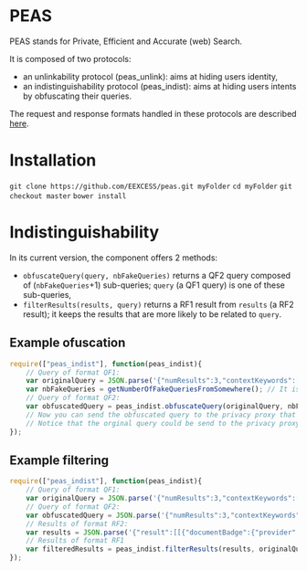 # PEAS
PEAS stands for Private, Efficient and Accurate (web) Search. 

It is composed of two protocols: 
- an unlinkability protocol (peas_unlink): aims at hiding users identity, 
- an indistinguishability protocol (peas_indist): aims at hiding users intents by obfuscating their queries. 

The request and response formats handled in these protocols are described [here](https://github.com/EEXCESS/documentation/blob/ResultFormatChange/json-exchange-format.md#request-and-response-formats-to-interact-with-the-privacy-proxy). 

# Installation

`git clone https://github.com/EEXCESS/peas.git myFolder`
`cd myFolder`
`git checkout master`
`bower install`

# Indistinguishability

In its current version, the component offers 2 methods: 
- `obfuscateQuery(query, nbFakeQueries)` returns a QF2 query composed of (`nbFakeQueries`+1) sub-queries; `query` (a QF1 query) is one of these sub-queries, 
- `filterResults(results, query)` returns a RF1 result from `results` (a RF2 result); it keeps the results that are more likely to be related to `query`.

## Example ofuscation

```javascript
require(["peas_indist"], function(peas_indist){
	// Query of format QF1:
	var originalQuery = JSON.parse('{"numResults":3,"contextKeywords":[{"text":"graz","weight":0.1},{"text":"vienna", "weight":0.1}]}'); // A query in the format QF1
	var nbFakeQueries = getNumberOfFakeQueriesFromSomewhere(); // It is greater or equal to 0
	// Query of format QF2:
	var obfuscatedQuery = peas_indist.obfuscateQuery(originalQuery, nbFakeQueries);  // Returns a query composed of (nbFakeQueries+1) sub-queries
	// Now you can send the obfuscated query to the privacy proxy that will process it
	// Notice that the orginal query could be send to the privacy proxy as well
});
```

## Example filtering

```javascript
require(["peas_indist"], function(peas_indist){
	// Query of format QF1:
	var originalQuery = JSON.parse('{"numResults":3,"contextKeywords":[{"text":"graz","weight":0.1},{"text":"vienna", "weight":0.1}]}'); 
	// Query of format QF2: 
	var obfuscatedQuery = JSON.parse('{"numResults":3,"contextKeywords":[[{"text":"graz","weight":0.1},{"text":"vienna","weight":0.1}],[{"text":"music","weight":0.1},{"text":"bass","weight":0.1}],[{"text":"money","weight":0.1},{"text":"euro","weight":0.1}]]}'); 
	// Results of format RF2:
	var results = JSON.parse('{"result":[[{"documentBadge":{"provider":"Europeana","id":"/2022365/Bristol_20Museums_2C_20Galleries_20_26_20Archives_emu_ecatalogue_britisharchaeology_167417","uri":"http://europeana.eu/resolve/record/2022365/Bristol_20Museums_2C_20Galleries_20_26_20Archives_emu_ecatalogue_britisharchaeology_167417"},"title":"Rebec (musical instrument bridge)."},{"documentBadge":{"provider":"ZBW","id":"10010759886","uri":"http://www.econbiz.de/Record/10010759886"},"description":"Sampling poses an interesting problem in markets with experience goods. Free samples reveal product quality and help consumers to make informed purchase decisions (promotional effect). However, sampling may also induce consumers to substitute purchases with free consumption (displacement effect). We study this trade-o_ in the market for digital music where consumers can sample the quality of songs by watching free music videos online. Identification comes from a natural experiment in Germany, where virtually all videos that contain music are blocked on a popular video platform due to a legal dispute with representatives of the rights-holders. We show that promotional and displacement effects cancel out in the sales performance of individual songs, whereas online music videos trigger sales of albums.","title":"Video Killed the Radio Star? Online Music Videos and Digital Music Sales"},{"documentBadge":{"provider":"Deutsche Digitale Bibliothek","id":"PBUD5Y2OVZF3HNP25AA7ONG7EPM2YPS3","uri":"https://www.deutsche-digitale-bibliothek.de/item/PBUD5Y2OVZF3HNP25AA7ONG7EPM2YPS3"},"title":"Bass"}],[{"documentBadge":{"provider":"Europeana","id":"/92070/BibliographicResource_1000126223366","uri":"http://europeana.eu/resolve/record/92070/BibliographicResource_1000126223366"},"title":"Kirche der Barmh. Schwestern zur unbefleckten Empfängniss, Graz"},{"documentBadge":{"provider":"mendeley","id":"d865ace7-c12d-3b8c-aff8-8028379bf360","uri":"http://www.mendeley.com/research/qualitative-approach-assessing-body-compartments-using-bioelectrical-variables"},"title":"A qualitative approach to assessing body compartments using bioelectrical variables."},{"documentBadge":{"provider":"mendeley","id":"ec3daa22-5e1b-3182-b896-f56aeac9d552","uri":"http://www.mendeley.com/research/avifauna-vienna-atlas-breeding-birds"},"title":"The avifauna of Vienna: atlas of breeding birds."}],[{"documentBadge":{"provider":"Wissenmedia","id":"sl23364560","uri":"http://service.wissens-server.com/wissensserver/view.html?a=t&r=CURRENT&i=sl23364560&s=BEP&v=eexcess&w=EEXCESS"},"description":"Inside MoneyInside Money [ɪnˈsaɪd ˈmʌnɪ, englisch], Innengeld.","title":"Inside Money"},{"documentBadge":{"provider":"Deutsche Digitale Bibliothek","id":"MF67M5D6BSRPOFFUISVNMTVWSWJWFFRP","uri":"https://www.deutsche-digitale-bibliothek.de/item/MF67M5D6BSRPOFFUISVNMTVWSWJWFFRP"},"title":"Walker, Francis: Money"},{"documentBadge":{"provider":"Europeana","id":"/2022374/Manchester_20Museum_mm_emu_ecatalogue_humanities_98449","uri":"http://europeana.eu/resolve/record/2022374/Manchester_20Museum_mm_emu_ecatalogue_humanities_98449"},"title":"1 euro"}]],"totalResults":9,"provider":"federated"}');
	// Results of format RF1
	var filteredResults = peas_indist.filterResults(results, originalQuery);
});
```
